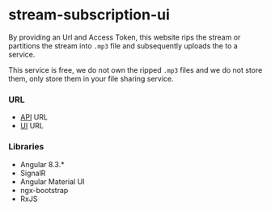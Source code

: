 # stream-subscription-ui

By providing an Url and Access Token, this website rips the stream or partitions the stream into `.mp3` file and subsequently uploads the to a service. 

This service is free, we do not own the ripped `.mp3` files and we do not store them, only store them in your file sharing service.

### URL

- [API](https://streaming-subscription.herokuapp.com/) URL
- [UI](https://stream-subscription-ui.herokuapp.com/) URL

### Libraries
  - Angular 8.3.*
  - SignalR
  - Angular Material UI
  - ngx-bootstrap
  - RxJS
